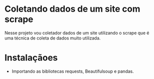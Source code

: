 # Coletando dados de um site com scrape
Nesse projeto vou coletador dados de um site utilizando o scrape que é uma técnica de coleta de dados muito utilizada.

# Instalaçãoes
* Importando as bibliotecas requests, Beautifulsoup e pandas.

